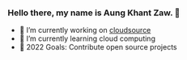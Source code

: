### Hello there, my name is Aung Khant Zaw. 👋

- 🔭 I’m currently working on [cloudsource](https://www.cloudsource.co.jp/)
- 🌱 I’m currently learning cloud computing
- 👯 2022 Goals: Contribute open source projects

<!--
**aungkhantzaw777/aungkhantzaw777** is a ✨ _special_ ✨ repository because its `README.md` (this file) appears on your GitHub profile.

Here are some ideas to get you started:

- 🔭 I’m currently working on ...
- 🌱 I’m currently learning ...
- 👯 I’m looking to collaborate on ...
- 🤔 I’m looking for help with ...
- 💬 Ask me about ...
- 📫 How to reach me: ...
- 😄 Pronouns: ...
- ⚡ Fun fact: ...
-->
